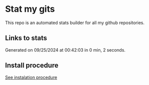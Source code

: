# Stat my gits

This repo is an automated stats builder for all my github repositories.

## Links to stats


Generated on 09/25/2024 at 00:42:03 in 0 min, 2 seconds.

## Install procedure

[See instalation procedure](./src/install.md)
